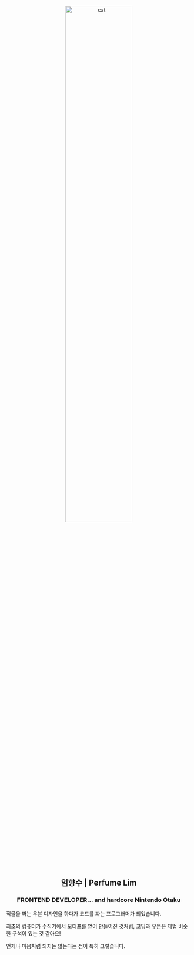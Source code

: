 <div align="center">
<img src='https://velog.velcdn.com/images/perfumellim/post/1c24c04a-ae39-4c4e-af74-a79f595d05b6/image.jpeg' alt="cat" width="60%">
</div>
<div align="center">
<h2>임향수 | Perfume Lim</h2>
<h3>FRONTEND DEVELOPER<span>... and hardcore Nintendo Otaku</span></h3>
</div>
<div align="left">
  
    
      
        
        
<p>직물을 짜는 우븐 디자인을 하다가 코드를 짜는 프로그래머가 되었습니다.</p>
<p>최초의 컴퓨터가 수직기에서 모티프를 얻어 만들어진 것처럼, 코딩과 우븐은 제법 비슷한 구석이 있는 것 같아요!</p>
<p>언제나 마음처럼 되지는 않는다는 점이 특히 그렇습니다.</p>
</div>
